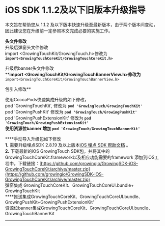 # iOS SDK 1.1.2及以下旧版本升级指导

本文旨在帮助您从 1.1.2 及以下版本快速升级至最新版本，由于两个版本间变动，因此建议您在升级前一定参照本文完成必要的实施工作。  
  
**头文件修改**  
升级后弹窗头文件修改  
import &lt;GrowingTouchKit/GrowingTouch.h&gt;修改为 **`import<GrowingTouchCoreKit/GrowingTouchCoreKit.h>`**  
  
升级后banner头文件修改  
****import &lt;GrowingTouchKit/GrowingTouchBannerView.h&gt;修改为**`import<GrowingTouchCoreKit/GrowingTouchBannerView.h>`  
  
  
  
包引入修改**  
  
使用CocoaPods快速集成升级的如下修改，  
pod 'GrowingTouchKit', 修改为 **`pod 'GrowingTouch/GrowingTouchKit'`**  
pod 'GrowingPushKit'  修改为  **`pod 'GrowingTouch/GrowingPushKit'`**  
pod 'GrowingPushExtensionKit' 修改为 **`pod 'GrowingTouch/GrowingPushExtensionKit'`  
使用资源位banner 增加 `pod 'GrowingTouch/GrowingTouchBannerKit'`**

  
  
****手动导入升级包如下修改  
**1.** 需要升级埋点SDK 2.8.19 及以上版本[iOS 埋点 SDK 帮助文档](https://docs.growingio.com/docs/developer-manual/sdkintegrated/ios-sdk/manunl-ios-sdk) 。  
**2.** 下载最新的iOS GrowingTouch SDK包，并将其中的GrowingTouchCoreKit.framework以及相应功能需要的framework 添加到iOS工程中。下载链接：[https://github.com/growingio/GrowingSDK-iOS-GrowingTouchCoreKit/archive/master.zip](https://github.com/growingio/GrowingSDK-iOS-GrowingTouchCoreKit/archive/master.zip)  
 弹窗集成 GrowingTouchCoreKit、GrowingTouchCoreUI.bundle+ GrowingTouchKit   
 ****推送集成GrowingTouchCoreKit、GrowingTouchCoreUI.bundle、GrowingPushKit+GrowingPushExtensionKit'  
资源位banner集成GrowingTouchCoreKit、GrowingTouchCoreUI.bundle、GrowingTouchBannerKit

  
  
****

